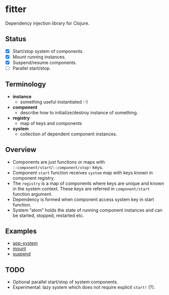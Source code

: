 # fitter

Dependency injection library for Clojure.

## Status

* [x] Start/stop system of components.
* [x] Mount running instances.
* [x] Suspend/resume components.
* [ ] Parallel start/stop.

## Terminology

* **instance**
    * something useful instantiated :-)
* **component**
    * describe how to initialize/destroy instance of something.
* **registry**
    * map of keys and components
* **system**
    * collection of dependent component instances.

## Overview

* Components are just functions or maps with `::component/start`/`::component/stop!` keys.
* Component `start` function receives `system` map with keys known in component registry.
* The `registry` is a map of components where keys are unique and known in the system context.
  These keys are referred in `component/start` function argument.
* Dependency is formed when component access system key in start function.
* System “atom” holds the state of running component instances and can be started,
  stopped, restarted etc.

## Examples

* [app-system](examples/src/examples/strojure_fitter/app_system.clj)
* [mount](examples/src/examples/strojure_fitter/mount.clj)
* [suspend](examples/src/examples/strojure_fitter/suspend.clj)

## TODO

* Optional parallel start/stop of system components.
* Experimental: lazy system which does not require explicit `start!` (?).
